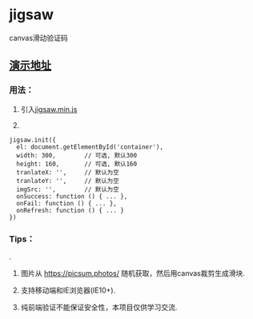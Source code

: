 # jigsaw
canvas滑动验证码

## [演示地址](https://yeild.github.io/jigsaw/demo.html)

### 用法：
1. 引入[jigsaw.min.js](https://raw.githubusercontent.com/yeild/jigsaw/master/dist/jigsaw.min.js)

2.
```
jigsaw.init({
  el: document.getElementById('container'),
  width: 300,        // 可选, 默认300
  height: 160,       // 可选, 默认160
  tranlateX: '',     // 默认为空
  tranlateY: '',     // 默认为空
  imgSrc: '',        // 默认为空
  onSuccess: function () { ... },
  onFail: function () { ... },
  onRefresh: function () { ... }
})
```

### Tips：
.
1. 图片从 https://picsum.photos/ 随机获取，然后用canvas裁剪生成滑块.

2. 支持移动端和IE浏览器(IE10+).

3. 纯前端验证不能保证安全性，本项目仅供学习交流.
